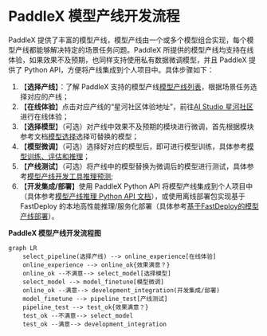 # PaddleX 模型产线开发流程

PaddleX 提供了丰富的模型产线，模型产线由一个或多个模型组合实现，每个模型产线都能够解决特定的场景任务问题。PaddleX 所提供的模型产线均支持在线体验，如果效果不及预期，也同样支持使用私有数据微调模型，并且 PaddleX 提供了 Python API，方便将产线集成到个人项目中。具体步骤如下：

1. 【**选择产线**】：了解 PaddleX 支持的模型产线[模型产线列表](./support_pipeline_list.md)，根据场景任务选择对应的产线；
2. 【**在线体验**】点击对应产线的“星河社区体验地址”，前往[AI Studio 星河社区](https://aistudio.baidu.com/pipeline/mine)进行在线体验；
3. 【**选择模型**】（可选）对产线中效果不及预期的模块进行微调，首先根据模块参考文档[模型选择](./model_select.md)选择可替换的模型；
4. 【**模型微调**】（可选）选择好对应的模型后，即可进行模型训练，具体参考[模型训练、评估和推理](../base/README.md)；
5. 【**产线测试**】（可选）将产线中的模型替换为微调后的模型进行测试，具体参考[模型产线开发工具推理预测](./pipeline_inference_tools.md);
6. 【**开发集成/部署**】使用 PaddleX Python API 将模型产线集成到个人项目中（具体参考[模型产线推理 Python API 文档](./pipeline_inference_api.md)），或使用离线部署包实现基于 FastDeploy 的本地高性能推理/服务化部署（具体参考[基于FastDeploy的模型产线部署](./pipeline_deployment_with_fastdeploy.md)）。

**PaddleX 模型产线开发流程图**

```mermaid
graph LR
    select_pipeline(选择产线) --> online_experience[在线体验]
    online_experience --> online_ok{效果满意？}
    online_ok --不满意--> select_model[选择模型]
    select_model --> model_finetune[模型微调]
    online_ok --满意--> development_integration(开发集成/部署)
    model_finetune --> pipeline_test[产线测试]
    pipeline_test --> test_ok{效果满意？}
    test_ok --不满意--> select_model
    test_ok --满意--> development_integration
```
